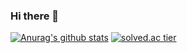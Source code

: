 ### Hi there 👋

[![Anurag's github stats](https://github-readme-stats.vercel.app/api?username=ww8007&theme=dark)](https://github.com/anuraghazra/github-readme-stats)
[![solved.ac tier](http://mazassumnida.wtf/api/generate_badge?boj=kinetic27)](https://solved.ac/ww8007)
